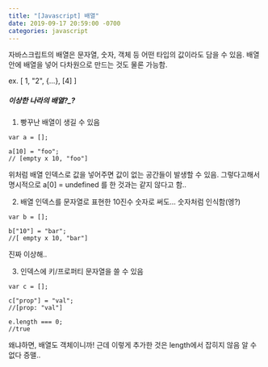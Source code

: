 ```yaml
---
title: "[Javascript] 배열"
date: 2019-09-17 20:59:00 -0700
categories: javascript
---
```


자바스크립트의 배열은 문자열, 숫자, 객체 등 어떤 타입의 값이라도 담을 수 있음.
배열안에 배열을 넣어 다차원으로 만드는 것도 물론 가능함.

ex. [ 1, "2", {...}, [4] ]



##### 이상한 나라의 배열?_?
 
 
1. 빵꾸난 배열이 생길 수 있음

<pre><code>var a = [];

a[10] = "foo";
// [empty x 10, "foo"] 
</code></pre>
 
위처럼 배열 인덱스로 값을 넣어주면 값이 없는 공간들이 발생할 수 있음.
그렇다고해서 명시적으로 a[0] = undefined 를 한 것과는 같지 않다고 함..



2. 배열 인덱스를 문자열로 표현한 10진수 숫자로 써도... 숫자처럼 인식함(엥?)

<pre><code>var b = [];

b["10"] = "bar";
//[ empty x 10, "bar"]
</code></pre> 

진짜 이상해..



3. 인덱스에 키/프로퍼티 문자열을 쓸 수 있음

<pre><code>var c = [];

c["prop"] = "val";
//[prop: "val"]

e.length === 0;
//true
</code></pre> 

왜냐하면, 배열도 객체이니까!
근데 이렇게 추가한 것은 length에서 잡히지 않음
알 수 없다 증맬..
